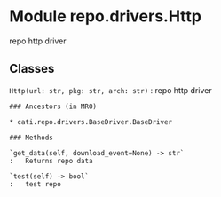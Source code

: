 Module repo.drivers.Http
========================
repo http driver

Classes
-------

`Http(url: str, pkg: str, arch: str)`
:   repo http driver

    ### Ancestors (in MRO)

    * cati.repo.drivers.BaseDriver.BaseDriver

    ### Methods

    `get_data(self, download_event=None) ‑> str`
    :   Returns repo data

    `test(self) ‑> bool`
    :   test repo
